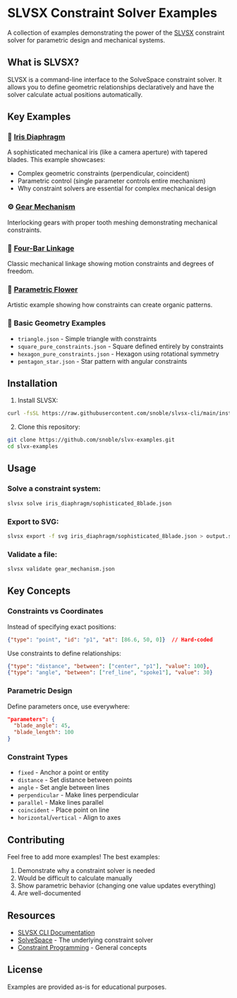 # SLVSX Constraint Solver Examples

A collection of examples demonstrating the power of the [SLVSX](https://github.com/snoble/slvsx-cli) constraint solver for parametric design and mechanical systems.

## What is SLVSX?

SLVSX is a command-line interface to the SolveSpace constraint solver. It allows you to define geometric relationships declaratively and have the solver calculate actual positions automatically.

## Key Examples

### 🔧 [Iris Diaphragm](iris_diaphragm/)
A sophisticated mechanical iris (like a camera aperture) with tapered blades. This example showcases:
- Complex geometric constraints (perpendicular, coincident)
- Parametric control (single parameter controls entire mechanism)
- Why constraint solvers are essential for complex mechanical design

### ⚙️ [Gear Mechanism](gear_mechanism.json)
Interlocking gears with proper tooth meshing demonstrating mechanical constraints.

### 🔗 [Four-Bar Linkage](four_bar_linkage.json)
Classic mechanical linkage showing motion constraints and degrees of freedom.

### 🌸 [Parametric Flower](parametric_flower.json)
Artistic example showing how constraints can create organic patterns.

### 📐 Basic Geometry Examples
- `triangle.json` - Simple triangle with constraints
- `square_pure_constraints.json` - Square defined entirely by constraints
- `hexagon_pure_constraints.json` - Hexagon using rotational symmetry
- `pentagon_star.json` - Star pattern with angular constraints

## Installation

1. Install SLVSX:
```bash
curl -fsSL https://raw.githubusercontent.com/snoble/slvsx-cli/main/install.sh | bash
```

2. Clone this repository:
```bash
git clone https://github.com/snoble/slvx-examples.git
cd slvx-examples
```

## Usage

### Solve a constraint system:
```bash
slvsx solve iris_diaphragm/sophisticated_8blade.json
```

### Export to SVG:
```bash
slvsx export -f svg iris_diaphragm/sophisticated_8blade.json > output.svg
```

### Validate a file:
```bash
slvsx validate gear_mechanism.json
```

## Key Concepts

### Constraints vs Coordinates
Instead of specifying exact positions:
```json
{"type": "point", "id": "p1", "at": [86.6, 50, 0]}  // Hard-coded
```

Use constraints to define relationships:
```json
{"type": "distance", "between": ["center", "p1"], "value": 100},
{"type": "angle", "between": ["ref_line", "spoke1"], "value": 30}
```

### Parametric Design
Define parameters once, use everywhere:
```json
"parameters": {
  "blade_angle": 45,
  "blade_length": 100
}
```

### Constraint Types
- `fixed` - Anchor a point or entity
- `distance` - Set distance between points
- `angle` - Set angle between lines
- `perpendicular` - Make lines perpendicular
- `parallel` - Make lines parallel
- `coincident` - Place point on line
- `horizontal`/`vertical` - Align to axes

## Contributing

Feel free to add more examples! The best examples:
1. Demonstrate why a constraint solver is needed
2. Would be difficult to calculate manually
3. Show parametric behavior (changing one value updates everything)
4. Are well-documented

## Resources

- [SLVSX CLI Documentation](https://github.com/snoble/slvsx-cli)
- [SolveSpace](https://solvespace.com) - The underlying constraint solver
- [Constraint Programming](https://en.wikipedia.org/wiki/Constraint_programming) - General concepts

## License

Examples are provided as-is for educational purposes.